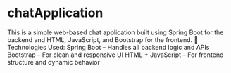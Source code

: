 # chatApplication
This is a simple web-based chat application built using Spring Boot for the backend and HTML, JavaScript, and Bootstrap for the frontend.  🔧 Technologies Used: Spring Boot – Handles all backend logic and APIs  Bootstrap – For clean and responsive UI  HTML + JavaScript – For frontend structure and dynamic behavior
